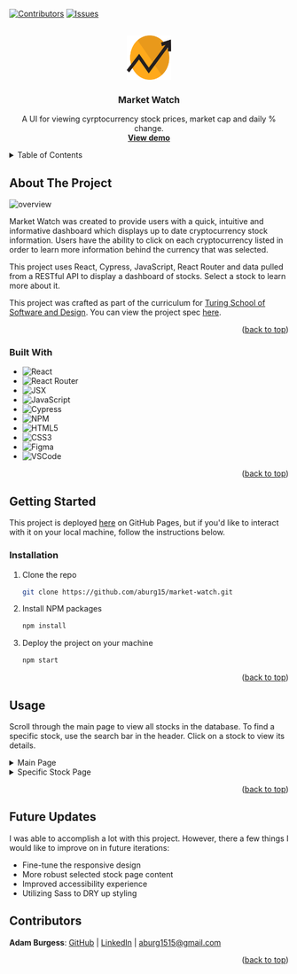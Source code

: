 <div id="top"></div>
<!--
*** Thanks for checking out the Best-README-Template. If you have a suggestion
*** that would make this better, please fork the repo and create a pull request
*** or simply open an issue with the tag "enhancement".
*** Don't forget to give the project a star!
*** Thanks again! Now go create something AMAZING! :D
-->



<!-- PROJECT SHIELDS -->
<!--
*** I'm using markdown "reference style" links for readability.
*** Reference links are enclosed in brackets [ ] instead of parentheses ( ).
*** See the bottom of this document for the declaration of the reference variables
*** for contributors-url, forks-url, etc. This is an optional, concise syntax you may use.
*** https://www.markdownguide.org/basic-syntax/#reference-style-links
-->
[![Contributors][contributors-shield]][contributors-url]
[![Issues][issues-shield]][issues-url]



<!-- PROJECT LOGO -->
<br />
<div align="center">
  <a href="https://github.com/aburg15/market-watch">
    <img src="./src/assets/logo.png" alt="Logo" width="80" height="80">
  </a>

<h3 align="center">Market Watch</h3>

  <p align="center">
    A UI for viewing cyrptocurrency stock prices, market cap and daily % change.
    <br />
    <a href="https://aburg15.github.io/market-watch/"><strong>View demo</strong></a>
    <br />
  </p>
</div>



<!-- TABLE OF CONTENTS -->
<details>
  <summary>Table of Contents</summary>
  <ol>
    <li>
      <a href="#about-the-project">About The Project</a>
      <ul>
        <li><a href="#built-with">Built With</a></li>
      </ul>
    </li>
    <li>
      <a href="#getting-started">Getting Started</a>
      <ul>
        <li><a href="#prerequisites">Prerequisites</a></li>
        <li><a href="#installation">Installation</a></li>
      </ul>
    </li>
    <li><a href="#usage">Usage</a></li>
    <li><a href="#roadmap">Roadmap</a></li>
    <li><a href="#contributing">Contributing</a></li>
    <li><a href="#license">License</a></li>
    <li><a href="#contact">Contact</a></li>
    <li><a href="#acknowledgments">Acknowledgments</a></li>
  </ol>
</details>



<!-- ABOUT THE PROJECT -->
## About The Project

![overview](./src/assets/gif.gif)

Market Watch was created to provide users with a quick, intuitive and informative dashboard which displays up to date cryptocurrency stock information.  Users have the ability to click on each cryptocurrency listed in order to learn more information behind the currency that was selected.

This project uses React, Cypress, JavaScript, React Router and data pulled from a RESTful API to display a dashboard of stocks. Select a stock to learn more about it. 

This project was crafted as part of the curriculum for [Turing School of Software and Design](https://turing.edu/). You can view the project spec [here](https://frontend.turing.edu/projects/module-3/showcase.html).

<p align="right">(<a href="#top">back to top</a>)</p>



### Built With

  - ![React](https://img.shields.io/badge/react-%2320232a.svg?style=for-the-badge&logo=react&logoColor=%2361DAFB)
  - ![React Router](https://img.shields.io/badge/-React%20Router-211f20?logo=react-router&logoColor=61DAFB&style=for-the-badge)
  - ![JSX](https://img.shields.io/badge/-jsx-302f2f?logo=javascript&logoColor=9428cb&style=for-the-badge)
  - ![JavaScript](https://img.shields.io/badge/javascript-%23323330.svg?style=for-the-badge&logo=javascript&logoColor=%23F7DF1E)
  - ![Cypress](https://img.shields.io/badge/-cypress-black?logo=cypress&logoColor=white&style=for-the-badge)
  - ![NPM](https://img.shields.io/badge/NPM-%23000000.svg?style=for-the-badge&logo=npm&logoColor=white)
  - ![HTML5](https://img.shields.io/badge/HTML5-E34F26?style=for-the-badge&logo=html5&logoColor=white)
  - ![CSS3](https://img.shields.io/badge/CSS3-1572B6?style=for-the-badge&logo=css3&logoColor=white)
  - ![Figma](https://img.shields.io/badge/figma-%23F24E1E.svg?style=for-the-badge&logo=figma&logoColor=white)
  - ![VSCode](https://img.shields.io/badge/-VSCode-2C2C32?logo=visual-studio-code&logoColor=007ACC&style=for-the-badge)


<p align="right">(<a href="#top">back to top</a>)</p>



<!-- GETTING STARTED -->
## Getting Started

This project is deployed [here](https://.github.io/market-watch/) on GitHub Pages, but if you'd like to interact with it on your local machine, follow the instructions below.

### Installation

1. Clone the repo
   ```sh
   git clone https://github.com/aburg15/market-watch.git
   ```
2. Install NPM packages
   ```sh
   npm install
   ```
3. Deploy the project on your machine
   ```sh
   npm start
   ```

<p align="right">(<a href="#top">back to top</a>)</p>



<!-- USAGE EXAMPLES -->
## Usage

Scroll through the main page to view all stocks in the database. To find a specific stock, use the search bar in the header. Click on a stock to view its details. 

<details>
<summary>Main Page</summary>
<br>
<img src='./src/assets/main-page.png' />
</details>

<details>
<summary>Specific Stock Page</summary>
<br>
<img src='./src/assets/selected-page.png' />

</details>

<p align="right">(<a href="#top">back to top</a>)</p>


## Future Updates 
I was able to accomplish a lot with this project. However, there a few things I would like to improve on in future iterations:
* Fine-tune the responsive design
* More robust selected stock page content
* Improved accessibility experience
* Utilizing Sass to DRY up styling
<!-- CONTACT -->
## Contributors

**Adam Burgess**: [GitHub](https://github.com/aburg15) | [LinkedIn](https://www.linkedin.com/in/burgess-adam/) | [aburg1515@gmail.com](mailto:aburg1515@gmail.com)


<p align="right">(<a href="#top">back to top</a>)</p>


<!-- MARKDOWN LINKS & IMAGES -->
<!-- https://www.markdownguide.org/basic-syntax/#reference-style-links -->
[contributors-shield]: https://img.shields.io/github/contributors/aburg15/market-watch.svg?style=for-the-badge
[contributors-url]: https://github.com/aburg15/market-watch/graphs/contributors
[forks-shield]: https://img.shields.io/github/forks/aburg15/market-watch.svg?style=for-the-badge
[forks-url]: https://github.com/aburg15/market-watch/network/members
[stars-shield]: https://img.shields.io/github/stars/aburg15/market-watch.svg?style=for-the-badge
[stars-url]: https://github.com/aburg15/market-watch/stargazers
[issues-shield]: https://img.shields.io/github/issues/aburg15/market-watch.svg?style=for-the-badge
[issues-url]: https://github.com/aburg15/market-watch/issues
[license-shield]: https://img.shields.io/github/license/aburg15/market-watch.svg?style=for-the-badge
[license-url]: https://github.com/aburg15/market-watch/blob/master/LICENSE.txt
[linkedin-shield]: https://img.shields.io/badge/-LinkedIn-black.svg?style=for-the-badge&logo=linkedin&colorB=555
